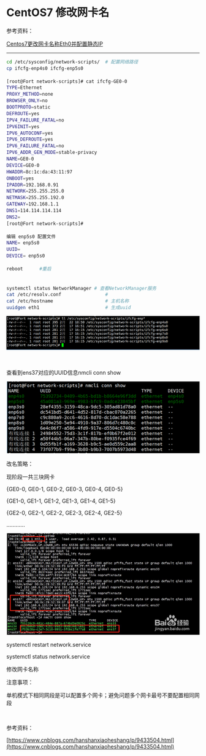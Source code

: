 # CentOS7 修改网卡名

参考资料：

[Centos7更改网卡名称Eth0并配置静态IP](https://www.cnblogs.com/hanshanxiaoheshang/p/9433504.html)

---

```bash
cd /etc/sysconfig/network-scripts/	# 配置网络路径
cp ifcfg-enp4s0 ifcfg-enp5s0

[root@Fort network-scripts]# cat ifcfg-GE0-0
TYPE=Ethernet
PROXY_METHOD=none
BROWSER_ONLY=no
BOOTPROTO=static
DEFROUTE=yes
IPV4_FAILURE_FATAL=no
IPV6INIT=yes
IPV6_AUTOCONF=yes
IPV6_DEFROUTE=yes
IPV6_FAILURE_FATAL=no
IPV6_ADDR_GEN_MODE=stable-privacy
NAME=GE0-0
DEVICE=GE0-0
HWADDR=8c:1c:da:43:11:97
ONBOOT=yes
IPADDR=192.168.0.91
NETWORK=255.255.255.0
NETMASK=255.255.192.0
GATEWAY=192.168.1.1
DNS1=114.114.114.114
DNS2=
[root@Fort network-scripts]#

编辑 enp5s0 配置文件
NAME= enp5s0
UUID=
DEVICE= enp5s0

reboot		#重启


systemctl status NetworkManager	# 查看NetworkManager服务
cat /etc/resolv.conf				#
cat /etc/hostname					# 主机名称 
uuidgen eth1						# 生成uuid

```

![image](assets/image-20230208193147-s5ii6nl.png)​

‍

查看到ens37对应的UUID信息nmcli conn show

![image](assets/image-20230208193159-21ht3mc.png)​

改名策略：

现阶段一共三块网卡

{GE0-0, GE0-1, GE0-2, GE0-3, GE0-4, GE0-5}

{GE1-0, GE1-1, GE1-2, GE1-3, GE1-4, GE1-5}

{GE2-0, GE2-1, GE2-2, GE2-3, GE2-4, GE2-5}

…………

![image](assets/image-20230208193209-ay52kih.png)​

systemctl restart network.service

systemctl status network.service

修改网卡名称

注意事项：

单机模式下相同网段是可以配置多个网卡；避免问题多个网卡最号不要配置相同网段

‍

参考资料：

[https://www.cnblogs.com/hanshanxiaoheshang/p/9433504.html](https://www.cnblogs.com/hanshanxiaoheshang/p/9433504.html)
